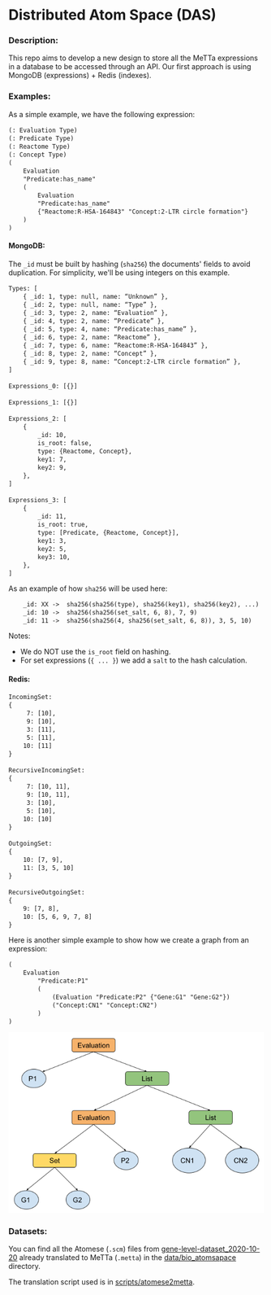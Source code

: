 # Distributed Atom Space (DAS)

### Description:

This repo aims to develop a new design to store all the MeTTa expressions in 
a database to be accessed through an API. Our first approach is using 
MongoDB (expressions) + Redis (indexes).


### Examples:

As a simple example, we have the following expression:
```
(: Evaluation Type)
(: Predicate Type)
(: Reactome Type)
(: Concept Type)
(
	Evaluation 
	"Predicate:has_name" 
	(
	    Evaluation 
	    "Predicate:has_name" 
	    {"Reactome:R-HSA-164843" "Concept:2-LTR circle formation"}
    )
)
```

#### MongoDB:

The `_id` must be built by hashing (`sha256`) the documents' fields to avoid duplication.
For simplicity, we'll be using integers on this example.

```
Types: [
    { _id: 1, type: null, name: “Unknown” },
    { _id: 2, type: null, name: “Type” },
    { _id: 3, type: 2, name: “Evaluation” },
    { _id: 4, type: 2, name: “Predicate” },
    { _id: 5, type: 4, name: “Predicate:has_name” },
    { _id: 6, type: 2, name: “Reactome” },
    { _id: 7, type: 6, name: “Reactome:R-HSA-164843” },
    { _id: 8, type: 2, name: “Concept” },
    { _id: 9, type: 8, name: “Concept:2-LTR circle formation” },
]

Expressions_0: [{}]

Expressions_1: [{}]

Expressions_2: [
	{
	    _id: 10,
	    is_root: false,
	    type: {Reactome, Concept},
	    key1: 7,
	    key2: 9,
    },
]

Expressions_3: [
	{
	    _id: 11,
	    is_root: true,
	    type: [Predicate, {Reactome, Concept}],
	    key1: 3,
	    key2: 5,
	    key3: 10,
    },
]
```

As an example of how `sha256` will be used here:

```
    _id: XX ->  sha256(sha256(type), sha256(key1), sha256(key2), ...)
    _id: 10 ->  sha256(sha256(set_salt, 6, 8), 7, 9)
    _id: 11 ->  sha256(sha256(4, sha256(set_salt, 6, 8)), 3, 5, 10)
```

Notes:
- We do NOT use the `is_root` field on hashing.
- For set expressions (`{ ... }`) we add a `salt` to the hash calculation.

#### Redis:

```
IncomingSet:
{
     7: [10],
     9: [10],
     3: [11],
     5: [11],
    10: [11]
}

RecursiveIncomingSet:
{
     7: [10, 11],
     9: [10, 11],
     3: [10],
     5: [10],
    10: [10]
}

OutgoingSet:
{
    10: [7, 9],
    11: [3, 5, 10]
}

RecursiveOutgoingSet:
{
    9: [7, 8],
    10: [5, 6, 9, 7, 8]
}
```

Here is another simple example to show how we create a graph from an expression:

```
(
    Evaluation
        "Predicate:P1"
        (
            (Evaluation "Predicate:P2" {"Gene:G1" "Gene:G2"})
            ("Concept:CN1" "Concept:CN2")
        )
)
```

![Example_2 Graph](./assets/example_2_graph.png)


### Datasets:

You can find all the Atomese (`.scm`) files from [gene-level-dataset_2020-10-20](https://mozi.ai/datasets/gene-level-dataset_2020-10-20/) 
already translated to MeTTa (`.metta`) in the [data/bio_atomsapace](./data/bio_atomspace) directory.


The translation script used is in [scripts/atomese2metta](./scripts/atomese2metta).
